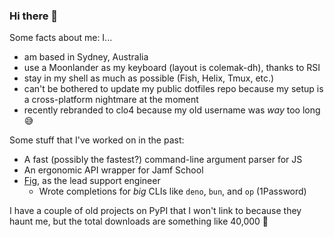 ### Hi there 👋

Some facts about me: I...
- am based in Sydney, Australia
- use a Moonlander as my keyboard (layout is colemak-dh), thanks to RSI
- stay in my shell as much as possible (Fish, Helix, Tmux, etc.)
- can't be bothered to update my public dotfiles repo because my setup is a cross-platform nightmare at the moment
- recently rebranded to clo4 because my old username was _way_ too long 😅

Some stuff that I've worked on in the past:
- A fast (possibly the fastest?) command-line argument parser for JS
- An ergonomic API wrapper for Jamf School
- [Fig](https://fig.io), as the lead support engineer
  - Wrote completions for _big_ CLIs like `deno`, `bun`, and `op` (1Password)
 
I have a couple of old projects on PyPI that I won't link to because they haunt me, but the total downloads are something like 40,000 😬
